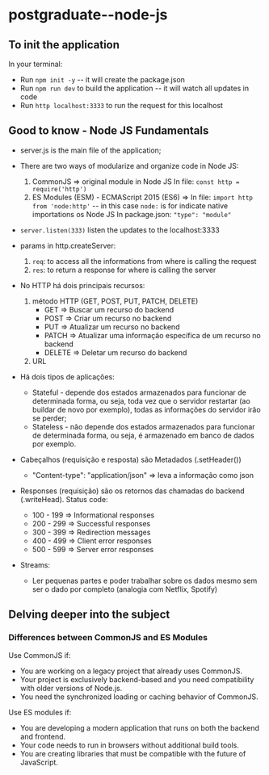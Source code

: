 # postgraduate--node-js

## To init the application
In your terminal:
- Run `npm init -y` -- it will create the package.json
- Run `npm run dev` to build the application -- it will watch all updates in code
- Run `http localhost:3333` to run the request for this localhost 


## Good to know - Node JS Fundamentals
- server.js is the main file of the application;

- There are two ways of modularize and organize code in Node JS:
    1) CommonJS => original module in Node JS 
    In file: `const http = require('http')`
    2) ES Modules (ESM) - ECMAScript 2015 (ES6) => 
    In file: `import http from 'node:http'` -- in this case `node:` is for indicate native importations os Node JS
    In package.json: `"type": "module"`

- `server.listen(333)` listen the updates to the localhost:3333

- params in http.createServer:
    1) `req`: to access all the informations from where is calling the request
    2) `res`: to return a response for where is calling the server


- No HTTP há dois principais recursos:
    1) método HTTP (GET, POST, PUT, PATCH, DELETE)
        - GET => Buscar um recurso do backend
        - POST => Criar um recurso no backend
        - PUT => Atualizar um recurso no backend
        - PATCH => Atualizar uma informação específica de um recurso no backend
        - DELETE => Deletar um recurso do backend
    2) URL


- Há dois tipos de aplicações:
    - Stateful - depende dos estados armazenados para funcionar de determinada forma, ou seja, toda vez que o servidor restartar (ao buildar de novo por exemplo), todas as informações do servidor irão se perder; 
    - Stateless - não depende dos estados armazenados para funcionar de determinada forma, ou seja, é armazenado em banco de dados por exemplo.
    

- Cabeçalhos (requisição e resposta) são Metadados (.setHeader())
    - "Content-type": "application/json" => leva a informação como json

- Responses (requisição) são os retornos das chamadas do backend (.writeHead). Status code:
    - 100 - 199 => Informational responses
    - 200 - 299 => Successful responses
    - 300 - 399 => Redirection messages
    - 400 - 499 => Client error responses
    - 500 - 599 => Server error responses


- Streams:
    - Ler pequenas partes e poder trabalhar sobre os dados mesmo sem ser o dado por completo (analogia com Netflix, Spotify)


## Delving deeper into the subject

### Differences between CommonJS and ES Modules

Use CommonJS if:
- You are working on a legacy project that already uses CommonJS.
- Your project is exclusively backend-based and you need compatibility with older versions of Node.js.
- You need the synchronized loading or caching behavior of CommonJS.

Use ES modules if:
- You are developing a modern application that runs on both the backend and frontend.
- Your code needs to run in browsers without additional build tools.
- You are creating libraries that must be compatible with the future of JavaScript.

